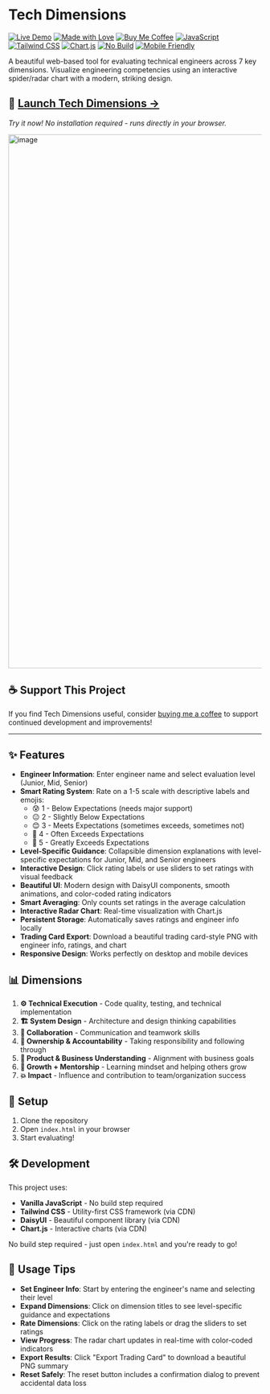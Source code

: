 # Tech Dimensions

[![Live Demo](https://img.shields.io/badge/Live%20Demo-Launch%20App-brightgreen?style=for-the-badge&logo=rocket)](https://justgoscha.github.io/engineer-evaluations/)
[![Made with Love](https://img.shields.io/badge/Made%20with-❤️-red?style=for-the-badge)](https://github.com/justgoscha)
[![Buy Me Coffee](https://img.shields.io/badge/Buy%20Me-Coffee-orange?style=for-the-badge&logo=buy-me-a-coffee)](https://coff.ee/justgoscha)
[![JavaScript](https://img.shields.io/badge/JavaScript-Vanilla-yellow?style=for-the-badge&logo=javascript)](https://developer.mozilla.org/en-US/docs/Web/JavaScript)
[![Tailwind CSS](https://img.shields.io/badge/Tailwind-CSS-blue?style=for-the-badge&logo=tailwind-css)](https://tailwindcss.com/)
[![Chart.js](https://img.shields.io/badge/Chart.js-Visualization-ff6384?style=for-the-badge&logo=chart.js)](https://www.chartjs.org/)
[![No Build](https://img.shields.io/badge/No%20Build-Required-green?style=for-the-badge&logo=html5)](https://developer.mozilla.org/en-US/docs/Web/HTML)
[![Mobile Friendly](https://img.shields.io/badge/Mobile-Friendly-purple?style=for-the-badge&logo=mobile)](https://developer.mozilla.org/en-US/docs/Web/CSS/CSS_media_queries)

A beautiful web-based tool for evaluating technical engineers across 7 key dimensions. Visualize engineering competencies using an interactive spider/radar chart with a modern, striking design.

## 🚀 **[Launch Tech Dimensions →](https://justgoscha.github.io/engineer-evaluations/)**

*Try it now! No installation required - runs directly in your browser.*

<img width="1062" alt="image" src="https://github.com/user-attachments/assets/f98ebb77-aa02-4b5d-ae27-9cb32c94b648" />

## ☕ Support This Project

If you find Tech Dimensions useful, consider [buying me a coffee](https://coff.ee/justgoscha) to support continued development and improvements!

---

## ✨ Features

- **Engineer Information**: Enter engineer name and select evaluation level (Junior, Mid, Senior)
- **Smart Rating System**: Rate on a 1-5 scale with descriptive labels and emojis:
  - 😰 1 - Below Expectations (needs major support)
  - 😐 2 - Slightly Below Expectations
  - 😊 3 - Meets Expectations (sometimes exceeds, sometimes not)
  - 🌟 4 - Often Exceeds Expectations
  - 🚀 5 - Greatly Exceeds Expectations
- **Level-Specific Guidance**: Collapsible dimension explanations with level-specific expectations for Junior, Mid, and Senior engineers
- **Interactive Design**: Click rating labels or use sliders to set ratings with visual feedback
- **Beautiful UI**: Modern design with DaisyUI components, smooth animations, and color-coded rating indicators
- **Smart Averaging**: Only counts set ratings in the average calculation
- **Interactive Radar Chart**: Real-time visualization with Chart.js
- **Persistent Storage**: Automatically saves ratings and engineer info locally
- **Trading Card Export**: Download a beautiful trading card-style PNG with engineer info, ratings, and chart
- **Responsive Design**: Works perfectly on desktop and mobile devices

## 📊 Dimensions

1. **⚙️ Technical Execution** - Code quality, testing, and technical implementation
2. **🏗️ System Design** - Architecture and design thinking capabilities
3. **🤝 Collaboration** - Communication and teamwork skills
4. **🎯 Ownership & Accountability** - Taking responsibility and following through
5. **💼 Product & Business Understanding** - Alignment with business goals
6. **🌱 Growth + Mentorship** - Learning mindset and helping others grow
7. **💥 Impact** - Influence and contribution to team/organization success

## 🚀 Setup

1. Clone the repository
2. Open `index.html` in your browser
3. Start evaluating!

## 🛠️ Development

This project uses:
- **Vanilla JavaScript** - No build step required
- **Tailwind CSS** - Utility-first CSS framework (via CDN)
- **DaisyUI** - Beautiful component library (via CDN)
- **Chart.js** - Interactive charts (via CDN)

No build step required - just open `index.html` and you're ready to go!

## 🎯 Usage Tips

- **Set Engineer Info**: Start by entering the engineer's name and selecting their level
- **Expand Dimensions**: Click on dimension titles to see level-specific guidance and expectations
- **Rate Dimensions**: Click on the rating labels or drag the sliders to set ratings
- **View Progress**: The radar chart updates in real-time with color-coded indicators
- **Export Results**: Click "Export Trading Card" to download a beautiful PNG summary
- **Reset Safely**: The reset button includes a confirmation dialog to prevent accidental data loss 
